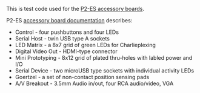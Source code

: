 This is test code used for the [P2-ES accessory boards](https://www.parallax.com/product/64006-es).

P2-ES [accessory board documentation](https://docs.google.com/document/d/1FTGV1Mn1hwayEaKut5Ej6vmWdjirVlP9TQqyA0wRs34/edit) describes:
 - Control - four pushbuttons and four LEDs
 - Serial Host - twin USB type A sockets
 - LED Matrix - a 8x7 grid of green LEDs for Charlieplexing
 - Digital Video Out - HDMI-type connector
 - Mini Prototyping - 8x12 grid of plated thru-holes with labled power and I/O
 - Serial Device - two microUSB type sockets with individual activity LEDs
 - Goertzel - a set of non-contact position sensing pads
 - A/V Breakout - 3.5mm Audio in/out, four RCA audio/video, VGA
